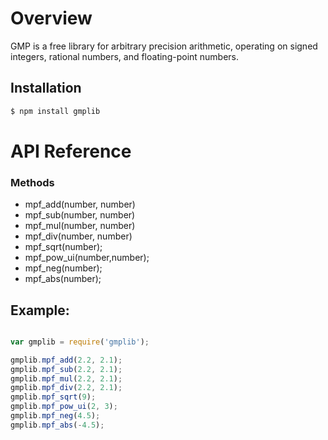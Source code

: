 # Overview
GMP is a free library for arbitrary precision arithmetic, operating on signed integers, rational numbers, and floating-point numbers.


Installation
------------
``` bash
$ npm install gmplib
```

# API Reference

### Methods ###

* mpf_add(number, number)
* mpf_sub(number, number)
* mpf_mul(number, number)
* mpf_div(number, number)
* mpf_sqrt(number);
* mpf_pow_ui(number,number);
* mpf_neg(number);
* mpf_abs(number);

Example:
-------
``` javascript

var gmplib = require('gmplib');

gmplib.mpf_add(2.2, 2.1);
gmplib.mpf_sub(2.2, 2.1);
gmplib.mpf_mul(2.2, 2.1);
gmplib.mpf_div(2.2, 2.1);
gmplib.mpf_sqrt(9);
gmplib.mpf_pow_ui(2, 3);
gmplib.mpf_neg(4.5);
gmplib.mpf_abs(-4.5);

```